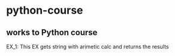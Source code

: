 # python-course
## works to Python course
EX_1: This EX gets string with arimetic calc and returns the results


